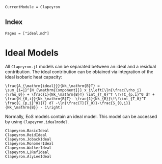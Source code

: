 ```@meta
CurrentModule = Clapeyron
```

## Index

```@index
Pages = ["ideal.md"]
```

# Ideal Models

All `Clapeyron.jl` models can be separated between an ideal and a residual contribution.
The ideal contribution can be obtained via integration of the ideal isobaric heat capacity:

``\frac{A_{\mathrm{ideal}}}{Nk_\mathrm{B}T} = \sum_{i=1}^{N_{\mathrm{Component}}} x_i\left[\ln{\frac{\rho_i}{\rho_0}}
    + \frac{1}{Nk_\mathrm{B}T} \int_{T_0}^T \!\!C_{p,i}^0 dT + \frac{H_{0,i}}{Nk_\mathrm{B}T}- \frac{1}{Nk_{B}}\!\!\int_{T_0}^T \frac{C_{p,i}^0}{T} dT -\ln{\frac{T}{T_0}}-\frac{S_{0,i}}{Nk_\mathrm{B}} - 1\right]``

Normally, EoS models contain an ideal model.
This model can be accessed by using `Clapeyron.idealmodel`.

```@docs
Clapeyron.BasicIdeal
Clapeyron.ReidIdeal
Clapeyron.JobackIdeal
Clapeyron.MonomerIdeal
Clapeyron.WalkerIdeal
Clapeyron.LJRefIdeal
Clapeyron.AlyLeeIdeal
```
